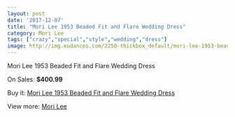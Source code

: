 ```yaml
---
layout: post
date: '2017-12-07'
title: "Mori Lee 1953 Beaded Fit and Flare Wedding Dress"
category: Mori Lee
tags: ["crazy","special","style","wedding","dress"]
image: http://img.eudances.com/2250-thickbox_default/mori-lee-1953-beaded-fit-and-flare-wedding-dress.jpg
---
```

Mori Lee 1953 Beaded Fit and Flare Wedding Dress

On Sales: **$400.99**
<a href="https://www.eudances.com/en/mori-lee/751-mori-lee-1953-beaded-fit-and-flare-wedding-dress.html"><amp-img layout="responsive" width="600" height="600" src="//img.eudances.com/2250-thickbox_default/mori-lee-1953-beaded-fit-and-flare-wedding-dress.jpg" alt="Mori Lee 1953 Beaded Fit and Flare Wedding Dress 0" /></a>
<a href="https://www.eudances.com/en/mori-lee/751-mori-lee-1953-beaded-fit-and-flare-wedding-dress.html"><amp-img layout="responsive" width="600" height="600" src="//img.eudances.com/2252-thickbox_default/mori-lee-1953-beaded-fit-and-flare-wedding-dress.jpg" alt="Mori Lee 1953 Beaded Fit and Flare Wedding Dress 1" /></a>
<a href="https://www.eudances.com/en/mori-lee/751-mori-lee-1953-beaded-fit-and-flare-wedding-dress.html"><amp-img layout="responsive" width="600" height="600" src="//img.eudances.com/2251-thickbox_default/mori-lee-1953-beaded-fit-and-flare-wedding-dress.jpg" alt="Mori Lee 1953 Beaded Fit and Flare Wedding Dress 2" /></a>

Buy it: [Mori Lee 1953 Beaded Fit and Flare Wedding Dress](https://www.eudances.com/en/mori-lee/751-mori-lee-1953-beaded-fit-and-flare-wedding-dress.html "Mori Lee 1953 Beaded Fit and Flare Wedding Dress")

View more: [Mori Lee](https://www.eudances.com/en/9-mori-lee "Mori Lee")